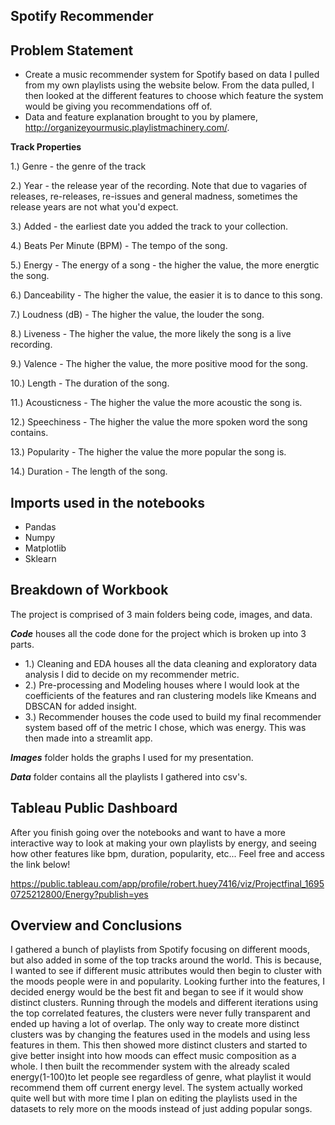 ## **Spotify Recommender**

## Problem Statement
+ Create a music recommender system for Spotify based on data I pulled from my own playlists using the website below. From the data pulled, I then looked at the different features to choose which feature the system would be giving you recommendations off of. 
+ Data and feature explanation brought to you by plamere, http://organizeyourmusic.playlistmachinery.com/.

**Track Properties**

1.) Genre - the genre of the track

2.) Year - the release year of the recording. Note that due to vagaries of releases, re-releases, re-issues and general madness, sometimes the release years are not what you'd expect.

3.) Added - the earliest date you added the track to your collection.

4.) Beats Per Minute (BPM) - The tempo of the song.

5.) Energy - The energy of a song - the higher the value, the more energtic the song.

6.) Danceability - The higher the value, the easier it is to dance to this song.

7.) Loudness (dB) - The higher the value, the louder the song.

8.) Liveness - The higher the value, the more likely the song is a live recording.

9.) Valence - The higher the value, the more positive mood for the song.

10.) Length - The duration of the song.

11.) Acousticness - The higher the value the more acoustic the song is.

12.) Speechiness - The higher the value the more spoken word the song contains.

13.) Popularity - The higher the value the more popular the song is.

14.) Duration - The length of the song.

## Imports used in the notebooks
+ Pandas
+ Numpy
+ Matplotlib
+ Sklearn

## Breakdown of Workbook

The project is comprised of 3 main folders being code, images, and data.


***Code*** houses all the code done for the project which is broken up into 3 parts.
+ 1.) Cleaning and EDA houses all the data cleaning and exploratory data analysis I did to decide on my recommender metric.
+ 2.) Pre-processing and Modeling houses where I would look at the coefficients of the features and ran clustering models like Kmeans and DBSCAN for added insight.
+ 3.) Recommender houses the code used to build my final recommender system based off of the metric I chose, which was energy. This was then made into a streamlit app.

***Images*** folder holds the graphs I used for my presentation.

***Data*** folder contains all the playlists I gathered into csv's. 

## Tableau Public Dashboard

After you finish going over the notebooks and want to have a more interactive way to look at making your own playlists by energy, and seeing how other features like bpm, duration, popularity, etc... Feel free and access the link below!

https://public.tableau.com/app/profile/robert.huey7416/viz/Projectfinal_16950725212800/Energy?publish=yes

## Overview and Conclusions

I gathered a bunch of playlists from Spotify focusing on different moods, but also added in some of the top tracks around the world. This is because, I wanted to see if different music attributes would then begin to cluster with the moods people were in and popularity. Looking further into the features, I decided energy would be the best fit and began to see if it would show distinct clusters. Running through the models and different iterations using the top correlated features, the clusters were never fully transparent and ended up having a lot of overlap. The only way to create more distinct clusters was by changing the features used in the models and using less features in them. This then showed more distinct clusters and started to give better insight into how moods can effect music composition as a whole. I then built the recommender system with the already scaled energy(1-100)to let people see regardless of genre, what playlist it would recommend them off current energy level. The system actually worked quite well but with more time I plan on editing the playlists used in the datasets to rely more on the moods instead of just adding popular songs.


